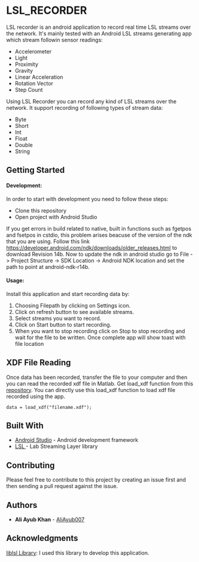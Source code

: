 # LSL_RECORDER

LSL recorder is an android application to record real time LSL streams over the network. It's mainly tested with an Android LSL streams generating app which stream followin sensor readings: 

- Accelerometer
- Light
- Proximity
- Gravity
- Linear Acceleration
- Rotation Vector
- Step Count

Using LSL Recorder you can record any kind of LSL streams over the network. It support recording of following types of stream data: 

- Byte
- Short
- Int
- Float
- Double
- String

## Getting Started
#### Development:

In order to start with development you need to follow these steps: 

- Clone this repository
- Open project with Android Studio

If you get errors in build related to native, built in functions such as fgetpos and fsetpos in cstdio, this problem arises beacuse of the version of the ndk that you are using. Follow this link https://developer.android.com/ndk/downloads/older_releases.html to download Revision 14b. Now to update the ndk in android studio go to File -> Project Structure -> SDK Location -> Android NDK location and set the path to point at android-ndk-r14b.

#### Usage: 

Install this application and start recording data by:

1. Choosing Filepath by clicking on Settings icon.
2. Click on refresh button to see available streams.
3. Select streams you want to record.
4. Click on Start button to start recording.
5. When you want to stop recording click on Stop to stop recording and wait for the file to be written. Once complete app will show toast with file location 

## XDF File Reading

Once data has been recorded, transfer the file to your computer and then you can read the recorded xdf file in Matlab. Get load_xdf function from this [repository](https://github.com/xdf-modules/xdf-Matlab/tree/87bf5117edfed420ec728c76f50bb71f3722b41c). You can directly use this load_xdf function to load xdf file recorded using the app. 

```
data = load_xdf("filename.xdf");
```
## Built With

* [Android Studio](https://developer.android.com/studio/) - Android development framework
* [LSL ](https://github.com/sccn/labstreaminglayer) - Lab Streaming Layer library

## Contributing

Please feel free to contribute to this project by creating an issue first and then sending a pull request against the issue. 

## Authors

* **Ali Ayub Khan** - [AliAyub007](https://github.com/AliAyub007)

## Acknowledgments

[liblsl Library](https://github.com/sccn/labstreaminglayer/tree/master/LSL): I used this library to develop this application. 